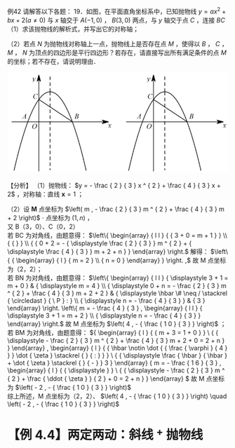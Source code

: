 例42 请解答以下各题： 19．如图，在平面直角坐标系中，已知抛物线 $y = a x ^ { 2 } + b x + 2 ( a \neq 0 )$ 与 $x$ 轴交于 $A ( - 1 , 0 )$ ， $B ( 3 , 0 )$ 两点，与 $y$ 轴交于点 $C$ ，连接 $B C$
（1）求该抛物线的解析式，并写出它的对称轴；

（2）若点 $N$ 为抛物线对称轴上一点，抛物线上是否存在点 $M$ ，使得以 $B$ ， $C$ ， $M$ ， $N$ 为顶点的四边形是平行四边形？若存在，请直接写出所有满足条件的点 $M$ 的坐标；若不存在，请说明理由．

![](<../../qs_image_DB/专题3-2_一网打尽14类·二次函数的存在性问题（解析版）_/2207c3d55069b1653e5d8fe3b4fc27006f23282489f79f5a905cc510555358d3.jpg>)

【分析】
（1）抛物线： $y = - \frac { 2 } { 3 } x ^ { 2 } + \frac { 4 } { 3 } x + 2$ ，对称轴：直线 $\mathbf { x } { = } 1$ ；

（2）设 $\mathbf { M }$ 点坐标为 $\left( m , - \frac { 2 } { 3 } m ^ { 2 } + \frac { 4 } { 3 } m + 2 \right)$ $\cdot$ 点坐标为 $\left( 1 , n \right)$ ，  
又 B（3，0）、C（0，2）  
若 BC 为对角线，由题意得： $\left\{ \begin{array} { l l } { { 3 + 0 = m + 1 } } \\ { { } } \\ { { 0 + 2 = - { \displaystyle \frac { 2 } { 3 } } m ^ { 2 } + { \displaystyle \frac { 4 } { 3 } } m + 2 + n } } \end{array} \right.$ 解得： $\left\{ { \begin{array} { l } { m = 2 } \\ { n = 0 } \end{array} } \right. ,$ 故 M 点坐标为（2，2）；  
若 BN 为对角线，由题意得： $\left\{ \begin{array} { l l } { \displaystyle 3 + 1 = m + 0 } & { \displaystyle  m = 4 } \\ { \displaystyle 0 + n = - \frac { 2 } { 3 } m ^ { 2 } + \frac { 4 } { 3 } m + 2 + 2 } & { \displaystyle \hbar \# \neq / \stackrel { \circledast } { \ P } : } \\ { \displaystyle n = - \frac { 4 } { 3 } } & { 3 } \end{array} \right. \left\{ m = - \frac { 4 } { 3 } , \begin{array} { l l } { \displaystyle 3 + 1 = m + 2 } \\ { \displaystyle n = - \frac { 4 } { 3 } } \end{array} \right.$ 故 M 点坐标为 $\left( 4 , - { \frac { 1 0 } { 3 } } \right)$ ；  
若 BM 为对角线，由题意得： $\{ \begin{array} { l } { { m + 3 = 1 + 0 } } \\ { { \displaystyle - \frac { 2 } { 3 } m ^ { 2 } + \frac { 4 } { 3 } m + 2 + 0 = 2 + n } } \end{array} , \begin{array} { l } { { \hbar \notin \dot { { \frac { \varphi } { 4 } } } \dot { \zeta } \stackrel {  } { : } } } \\ { { \displaystyle \frac { \hbar } { \hbar } + \dot { \zeta } \stackrel {  } { - } } 3 } \end{array}  \{ m = - \frac { 1 6 } { 3 } , \begin{array} { l } { { \displaystyle } } \\ { { \displaystyle - \frac { 2 } { 3 } m ^ { 2 } + \frac { \ddot { \zeta } } { 2 } + 0 = 2 + n } } \end{array} $ 故 M 点坐标为 $\left( - 2 , - { \frac { 1 0 } { 3 } } \right)$   
综上所述，M 点坐标为（2，2）、 $\left( 4 , - { \frac { 1 0 } { 3 } } \right) \quad \left( - 2 , - { \frac { 1 0 } { 3 } } \right)$

# 【例 4.4】两定两动：斜线 $^ +$ 抛物线
